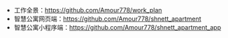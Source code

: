 - 工作全景：https://github.com/Amour778/work_plan
- 智慧公寓网页端：https://github.com/Amour778/shnett_apartment
- 智慧公寓小程序端：https://github.com/Amour778/shnett_apartment_app
